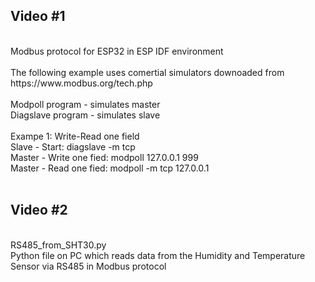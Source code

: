<h2> Video #1 </h2><br>
Modbus protocol for ESP32 in ESP IDF environment  <br>
 <br>
The following example uses comertial simulators downoaded from https://www.modbus.org/tech.php  <br> <br>
Modpoll program   - simulates master  <br>
Diagslave program - simulates slave  <br> <br>
Exampe 1: Write-Read one field   <br>
Slave 	- Start: 				diagslave -m tcp  <br>
Master 	- Write one fied:		modpoll 127.0.0.1 999  <br>
Master 	- Read one fied:		modpoll -m tcp 127.0.0.1  <br><br>
<h2> Video #2 </h2><br>
RS485_from_SHT30.py <br>
Python file on PC which reads data from the Humidity and Temperature Sensor via RS485 in Modbus protocol
